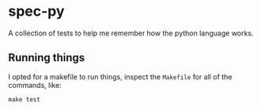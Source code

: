 # spec-py

A collection of tests to help me remember how the python language works.

## Running things

I opted for a makefile to run things, inspect the `Makefile` for all of the commands, like:

```
make test
```
